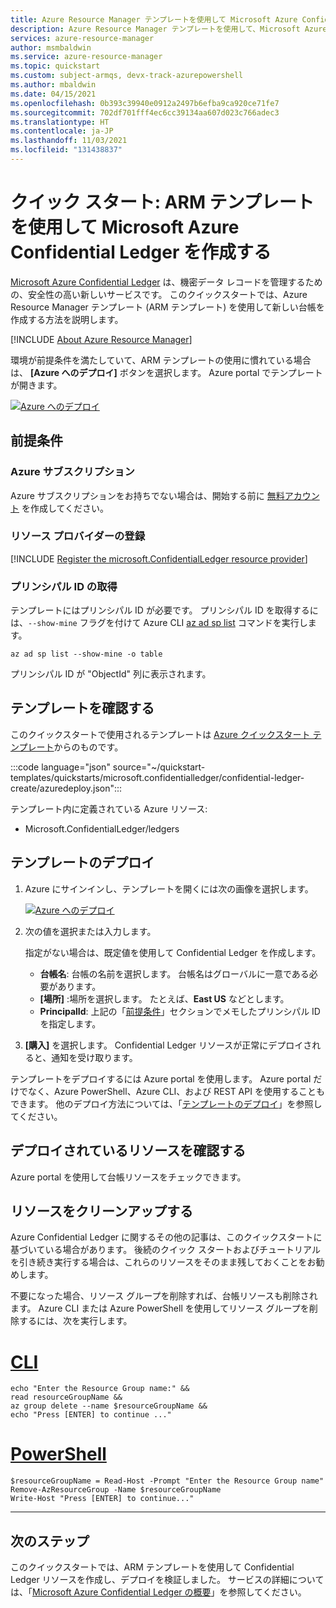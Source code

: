 ```yaml
---
title: Azure Resource Manager テンプレートを使用して Microsoft Azure Confidential Ledger を作成する
description: Azure Resource Manager テンプレートを使用して、Microsoft Azure Confidential Ledger を作成する方法を学習します。
services: azure-resource-manager
author: msmbaldwin
ms.service: azure-resource-manager
ms.topic: quickstart
ms.custom: subject-armqs, devx-track-azurepowershell
ms.author: mbaldwin
ms.date: 04/15/2021
ms.openlocfilehash: 0b393c39940e0912a2497b6efba9ca920ce71fe7
ms.sourcegitcommit: 702df701fff4ec6cc39134aa607d023c766adec3
ms.translationtype: HT
ms.contentlocale: ja-JP
ms.lasthandoff: 11/03/2021
ms.locfileid: "131438837"
---
```

# <a name="quickstart-create-an-microsoft-azure-confidential-ledger-with-an-arm-template"></a>クイック スタート: ARM テンプレートを使用して Microsoft Azure Confidential Ledger を作成する

[Microsoft Azure Confidential Ledger](overview.md) は、機密データ レコードを管理するための、安全性の高い新しいサービスです。 このクイックスタートでは、Azure Resource Manager テンプレート (ARM テンプレート) を使用して新しい台帳を作成する方法を説明します。

[!INCLUDE [About Azure Resource Manager](../../includes/resource-manager-quickstart-introduction.md)]

環境が前提条件を満たしていて、ARM テンプレートの使用に慣れている場合は、 **[Azure へのデプロイ]** ボタンを選択します。 Azure portal でテンプレートが開きます。

[![Azure へのデプロイ](../media/template-deployments/deploy-to-azure.svg)](https://portal.azure.com/#create/Microsoft.Template/uri/https%3A%2F%2Fraw.githubusercontent.com%2FAzure%2Fazure-quickstart-templates%2Fmaster%2Fquickstarts%2Fmicrosoft.confidentialledger%2Fconfidential-ledger-create%2Fazuredeploy.json)

## <a name="prerequisites"></a>前提条件

### <a name="azure-subscription"></a>Azure サブスクリプション

Azure サブスクリプションをお持ちでない場合は、開始する前に [無料アカウント](https://azure.microsoft.com/free/?WT.mc_id=A261C142F) を作成してください。

### <a name="register-the-resource-provider"></a>リソース プロバイダーの登録

[!INCLUDE [Register the microsoft.ConfidentialLedger resource provider](../../includes/confidential-ledger-register-rp.md)]

### <a name="obtain-your-principal-id"></a>プリンシパル ID の取得

テンプレートにはプリンシパル ID が必要です。 プリンシパル ID を取得するには、`--show-mine` フラグを付けて Azure CLI [az ad sp list](/cli/azure/ad/sp#az_ad_sp_list) コマンドを実行します。

```azurecli-interactive
az ad sp list --show-mine -o table
```

プリンシパル ID が "ObjectId" 列に表示されます。

## <a name="review-the-template"></a>テンプレートを確認する

このクイックスタートで使用されるテンプレートは [Azure クイックスタート テンプレート](https://azure.microsoft.com/resources/templates)からのものです。

:::code language="json" source="~/quickstart-templates/quickstarts/microsoft.confidentialledger/confidential-ledger-create/azuredeploy.json":::

テンプレート内に定義されている Azure リソース:

- Microsoft.ConfidentialLedger/ledgers

## <a name="deploy-the-template"></a>テンプレートのデプロイ

1. Azure にサインインし、テンプレートを開くには次の画像を選択します。

    [![Azure へのデプロイ](../media/template-deployments/deploy-to-azure.svg)](https://portal.azure.com/#create/Microsoft.Template/uri/https%3A%2F%2Fraw.githubusercontent.com%2FAzure%2Fazure-quickstart-templates%2Fmaster%2Fquickstarts%2Fmicrosoft.confidentialledger%2Fconfidential-ledger-create%2Fazuredeploy.json)

1. 次の値を選択または入力します。

    指定がない場合は、既定値を使用して Confidential Ledger を作成します。

    - **台帳名**: 台帳の名前を選択します。 台帳名はグローバルに一意である必要があります。
    - **[場所]** :場所を選択します。 たとえば、**East US** などとします。
    - **PrincipalId**: 上記の「[前提条件](#obtain-your-principal-id)」セクションでメモしたプリンシパル ID を指定します。

1. **[購入]** を選択します。 Confidential Ledger リソースが正常にデプロイされると、通知を受け取ります。

テンプレートをデプロイするには Azure portal を使用します。 Azure portal だけでなく、Azure PowerShell、Azure CLI、および REST API を使用することもできます。 他のデプロイ方法については、「[テンプレートのデプロイ](../azure-resource-manager/templates/deploy-powershell.md)」を参照してください。

## <a name="review-deployed-resources"></a>デプロイされているリソースを確認する

Azure portal を使用して台帳リソースをチェックできます。

## <a name="clean-up-resources"></a>リソースをクリーンアップする

Azure Confidential Ledger に関するその他の記事は、このクイックスタートに基づいている場合があります。 後続のクイック スタートおよびチュートリアルを引き続き実行する場合は、これらのリソースをそのまま残しておくことをお勧めします。

不要になった場合、リソース グループを削除すれば、台帳リソースも削除されます。 Azure CLI または Azure PowerShell を使用してリソース グループを削除するには、次を実行します。

# <a name="cli"></a>[CLI](#tab/CLI)

```azurecli-interactive
echo "Enter the Resource Group name:" &&
read resourceGroupName &&
az group delete --name $resourceGroupName &&
echo "Press [ENTER] to continue ..."
```

# <a name="powershell"></a>[PowerShell](#tab/PowerShell)

```azurepowershell-interactive
$resourceGroupName = Read-Host -Prompt "Enter the Resource Group name"
Remove-AzResourceGroup -Name $resourceGroupName
Write-Host "Press [ENTER] to continue..."
```

---

## <a name="next-steps"></a>次のステップ

このクイックスタートでは、ARM テンプレートを使用して Confidential Ledger リソースを作成し、デプロイを検証しました。 サービスの詳細については、「[Microsoft Azure Confidential Ledger の概要](overview.md)」を参照してください。